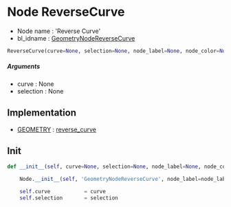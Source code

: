 # Node ReverseCurve

- Node name : 'Reverse Curve'
- bl_idname : [GeometryNodeReverseCurve](https://docs.blender.org/api/current/bpy.types.GeometryNodeReverseCurve.html)


``` python
ReverseCurve(curve=None, selection=None, node_label=None, node_color=None)
```
##### Arguments

- curve : None
- selection : None

## Implementation

- [GEOMETRY](/docs/GeoNodes/socket_GEOMETRY.md) : [reverse_curve](/docs/GeoNodes/socket_GEOMETRY.md#reverse_curve)

## Init

``` python
def __init__(self, curve=None, selection=None, node_label=None, node_color=None):

    Node.__init__(self, 'GeometryNodeReverseCurve', node_label=node_label, node_color=node_color)

    self.curve           = curve
    self.selection       = selection
```
